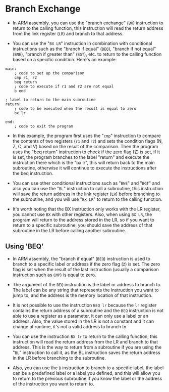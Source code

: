 # Branch Exchange
- In ARM assembly, you can use the "branch exchange" (``BX``) instruction to return to the calling function, this instruction will read the return address from the link register (```LR```) and branch to that address.

- You can use the "``BX LR``" instruction in combination with conditional instructions such as the "branch if equal" (``BEQ``), "branch if not equal" (``BNE``), "branch if greater than" (``BGT``), etc. to return to the calling function based on a specific condition. Here's an example:

```
main:
    ; code to set up the comparison
    cmp r1, r2
    beq return
    ; code to execute if r1 and r2 are not equal
    b end

; label to return to the main subroutine
return:
    ; code to be executed when the result is equal to zero
    bx lr

end:
    ; code to exit the program
```

- In this example, the program first uses the "``cmp``" instruction to compare the contents of two registers (``r1`` and ``r2``) and sets the condition flags (N, Z, C, and V) based on the result of the comparison. Then the program uses the "beq return" instruction to check if the zero flag (Z) is set, if it is set, the program branches to the label "return" and execute the instruction there which is the "bx lr", this will return back to the main subroutine, otherwise it will continue to execute the instructions after the beq instruction.

- You can use other conditional instructions such as "``BNE``" and "``BGT``" and also you can use the "``BL``" instruction to call a subroutine, this instruction will save the return address in the link register (``LR``) before branching to the subroutine, and you will use "``BX LR``" to return to the calling function.

- It's worth noting that the BX instruction only works with the LR register, you cannot use ``BX`` with other registers. Also, when using ``BX LR``, the program will return to the address stored in the LR, so if you want to return to a specific subroutine, you should save the address of that subroutine in the LR before calling another subroutine.

## Using 'BEQ'
- In ARM assembly, the "branch if equal" (```BEQ```) instruction is used to branch to a specific label or address if the zero flag (```Z```) is set. The zero flag is set when the result of the last instruction (usually a comparison instruction such as ```CMP```) is equal to zero.

- The argument of the ```BEQ``` instruction is the label or address to branch to. The label can be any string that represents the instruction you want to jump to, and the address is the memory location of that instruction.

- It is not possible to use the instruction ```BEQ lr``` because the ```lr``` register contains the return address of a subroutine and the ``BEQ`` instruction is not able to use a register as a parameter, it can only use a label or an address. Also, the value stored in the LR is not a constant and it can change at runtime, it's not a valid address to branch to.

- You can use the instruction ```BX lr``` to return to the calling function, this instruction will read the return address from the LR and branch to that address. This is the way to return from a subroutine if you are using the "``BL``" instruction to call it, as the BL instruction saves the return address in the LR before branching to the subroutine.

- Also, you can use the ```B``` instruction to branch to a specific label, the label can be a predefined label or a label you defined, and this will allow you to return to the previous subroutine if you know the label or the address of the instruction you want to return to.